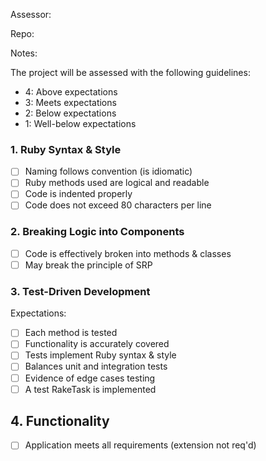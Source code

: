 Assessor:

Repo:

Notes:

The project will be assessed with the following guidelines:

* 4: Above expectations
* 3: Meets expectations
* 2: Below expectations
* 1: Well-below expectations

### 1. Ruby Syntax & Style

- [ ] Naming follows convention (is idiomatic)
- [ ] Ruby methods used are logical and readable
- [ ] Code is indented properly
- [ ] Code does not exceed 80 characters per line

### 2. Breaking Logic into Components

- [ ] Code is effectively broken into methods & classes
- [ ] May break the principle of SRP

### 3. Test-Driven Development

Expectations:

- [ ] Each method is tested  
- [ ] Functionality is accurately covered
- [ ] Tests implement Ruby syntax & style   
- [ ] Balances unit and integration tests
- [ ] Evidence of edge cases testing
- [ ] A test RakeTask is implemented

## 4. Functionality

- [ ] Application meets all requirements (extension not req'd)
